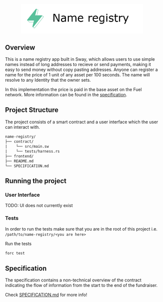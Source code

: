<p align="center">
    <picture>
        <source media="(prefers-color-scheme: dark)" srcset=".docs/name-registry-logo-dark-theme.png">
        <img alt="SwayApps Fundraiser Logo" width="400px" src=".docs/name-registry-logo-light-theme.png">
    </picture>
</p>

## Overview

This is a name registry app built in Sway, which allows users to use simple names instead of long addresses to recieve or send payments, making it easy to send money without copy pasting addresses. Anyone can register a name for the price of 1 unit of any asset per 100 seconds. The name will resolve to any Identity that the owner sets.

In this implementation the price is paid in the base asset on the Fuel network. More information can be found in the [specification](./SPECIFICATION.md).

## Project Structure

The project consists of a smart contract and a user interface which the user can interact with.

<!--Only show most important files e.g. script to run, build etc.-->

```
name-registry/
├── contract/
|    └── src/main.sw
|    └── tests/harness.rs
├── frontend/
├── README.md
└── SPECIFICATION.md
```

## Running the project

### User Interface

TODO: UI does not currently exist

### Tests

In order to run the tests make sure that you are in the root of this project i.e. `/path/to/name-registry/<you are here>`

Run the tests
   ```bash
   forc test
   ```

## Specification

The specification contains a non-technical overview of the contract indicating the flow of information from the start to the end of the fundraiser.

Check [SPECIFICATION.md](./SPECIFICATION.md) for more info!

